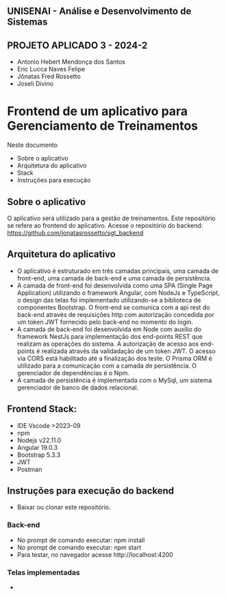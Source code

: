 ## UNISENAI - Análise e Desenvolvimento de Sistemas<br>

## PROJETO APLICADO 3 - 2024-2<br>

- Antonio Hebert Mendonça dos Santos
- Eric Lucca Naves Felipe
- Jônatas Fred Rossetto
- Joseli Divino

# Frontend de um aplicativo para Gerenciamento de Treinamentos <br>

Neste documento

- Sobre o aplicativo
- Arquitetura do aplicativo
- Stack
- Instruções para execução

## Sobre o aplicativo

O aplicativo será utilizado para a gestão de treinamentos.
Este repositório se refere ao frontend do aplicativo.
Acesse o repositório do backend: https://github.com/jonatasrossetto/sgt_backend

## Arquitetura do aplicativo

- O aplicativo é estruturado em três camadas principais, uma camada de front-end, uma camada de back-end e uma camada de persistência.<br>
- A camada de front-end foi desenvolvida como uma SPA (Single Page Application) utilizando o framework Angular, com NodeJs e TypeScript, o design das telas foi implementado utilizando-se a biblioteca de componentes Bootstrap. O front-end se comunica com a api rest do back-end através de requisições http com autorização concedida por um token JWT fornecido pelo back-end no momento do login.<br>
- A camada de back-end foi desenvolvida em Node com auxílio do framework NestJs para implementação dos end-points REST que realizam as operações do sistema. A autorização de acesso aos end-points é realizada através da validadação de um token JWT. O acesso via CORS está habilitado até a finalização dos teste. O Prisma ORM é utilizado para a comunicação com a camada de persistência. O gerenciador de dependências é o Npm.<br>
- A camada de persistência é implementada com o MySql, um sistema gerenciador de banco de dados relacional.<br>

## Frontend Stack:

- IDE Vscode >2023-09
- npm
- Nodejs v22.11.0
- Angular 19.0.3
- Bootstrap 5.3.3
- JWT
- Postman

## Instruções para execução do backend

- Baixar ou clonar este repositório.

### Back-end

- No prompt de comando executar: npm install
- No prompt de comando executar: npm start 
- Para testar, no navegador acesse http://localhost:4200 

### Telas implementadas

- 


